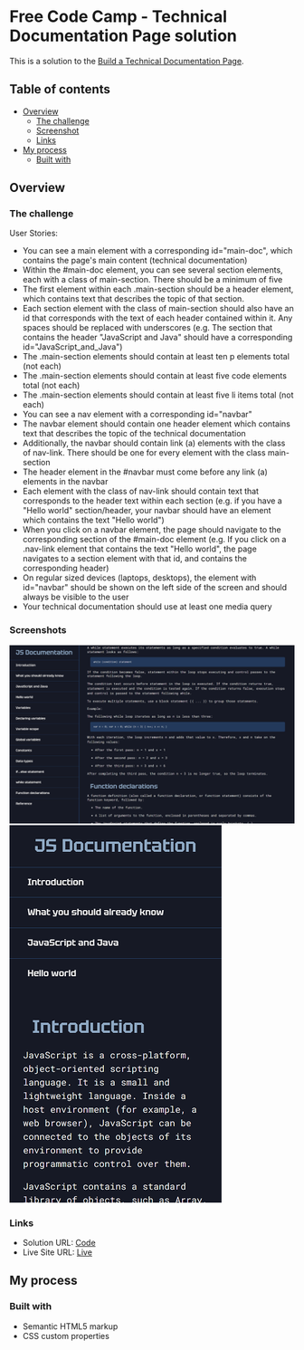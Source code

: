 # Free Code Camp - Technical Documentation Page solution

This is a solution to the [Build a Technical Documentation Page](https://www.freecodecamp.org/learn/2022/responsive-web-design/build-a-technical-documentation-page-project/build-a-technical-documentation-page).

## Table of contents

-   [Overview](#overview)
    -   [The challenge](#the-challenge)
    -   [Screenshot](#screenshot)
    -   [Links](#links)
-   [My process](#my-process)
    -   [Built with](#built-with)

## Overview

### The challenge

User Stories:

-   You can see a main element with a corresponding id="main-doc", which contains the page's main content (technical documentation)
-   Within the #main-doc element, you can see several section elements, each with a class of main-section. There should be a minimum of five
-   The first element within each .main-section should be a header element, which contains text that describes the topic of that section.
-   Each section element with the class of main-section should also have an id that corresponds with the text of each header contained within it. Any spaces should be replaced with underscores (e.g. The section that contains the header "JavaScript and Java" should have a corresponding id="JavaScript_and_Java")
-   The .main-section elements should contain at least ten p elements total (not each)
-   The .main-section elements should contain at least five code elements total (not each)
-   The .main-section elements should contain at least five li items total (not each)
-   You can see a nav element with a corresponding id="navbar"
-   The navbar element should contain one header element which contains text that describes the topic of the technical documentation
-   Additionally, the navbar should contain link (a) elements with the class of nav-link. There should be one for every element with the class main-section
-   The header element in the #navbar must come before any link (a) elements in the navbar
-   Each element with the class of nav-link should contain text that corresponds to the header text within each section (e.g. if you have a "Hello world" section/header, your navbar should have an element which contains the text "Hello world")
-   When you click on a navbar element, the page should navigate to the corresponding section of the #main-doc element (e.g. If you click on a .nav-link element that contains the text "Hello world", the page navigates to a section element with that id, and contains the corresponding header)
-   On regular sized devices (laptops, desktops), the element with id="navbar" should be shown on the left side of the screen and should always be visible to the user
-   Your technical documentation should use at least one media query

### Screenshots

![](./screenshots/desktop.png)
![](./screenshots/mobile.png)

### Links

-   Solution URL: [Code](https://github.com/yhertekin/FCC/tree/main/Responsive%20Web%20Design/Technical%20Documentation%20Page)
-   Live Site URL: [Live](https://admirable-cucurucho-378131.netlify.app/)

## My process

### Built with

-   Semantic HTML5 markup
-   CSS custom properties
